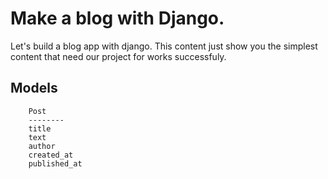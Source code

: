 # Make a blog with Django.

Let's build a blog app with django. This content just show you the simplest content that need our project for works successfuly.

## Models
```
    Post                   
    --------
    title
    text
    author
    created_at
    published_at
```
